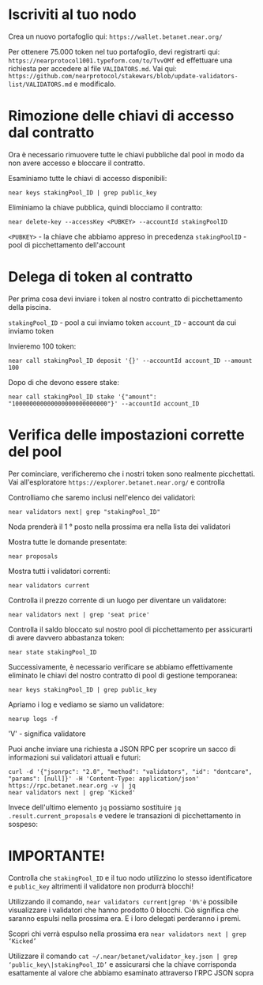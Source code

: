 # Iscriviti al tuo nodo

Crea un nuovo portafoglio qui: `https://wallet.betanet.near.org/`

Per ottenere 75.000 token nel tuo portafoglio, devi registrarti qui: `https://nearprotocol1001.typeform.com/to/TvvOMf` ed effettuare una richiesta per accedere al file `VALIDATORS.md`. Vai qui: `https://github.com/nearprotocol/stakewars/blob/update-validators-list/VALIDATORS.md` e modificalo.

# Rimozione delle chiavi di accesso dal contratto
Ora è necessario rimuovere tutte le chiavi pubbliche dal pool in modo da non avere accesso e bloccare il contratto.

Esaminiamo tutte le chiavi di accesso disponibili:
```
near keys stakingPool_ID | grep public_key
```
Eliminiamo la chiave pubblica, quindi blocciamo il contratto:
```
near delete-key --accessKey <PUBKEY> --accountId stakingPoolID
```
`<PUBKEY>` - la chiave che abbiamo appreso in precedenza
`stakingPoolID` - pool di picchettamento dell'account

# Delega di token al contratto
Per prima cosa devi inviare i token al nostro contratto di picchettamento della piscina.

`stakingPool_ID` - pool a cui inviamo token
`account_ID` - account da cui inviamo token

Invieremo 100 token:
```
near call stakingPool_ID deposit '{}' --accountId account_ID --amount 100
```
Dopo di che devono essere stake:
```
near call stakingPool_ID stake '{"amount": "100000000000000000000000000"}' --accountId account_ID
```
# Verifica delle impostazioni corrette del pool
Per cominciare, verificheremo che i nostri token sono realmente picchettati. Vai all'esploratore `https://explorer.betanet.near.org/` e controlla

Controlliamo che saremo inclusi nell'elenco dei validatori:
```
near validators next| grep "stakingPool_ID"
```
Noda prenderà il 1 ° posto nella prossima era nella lista dei validatori

Mostra tutte le domande presentate:
```
near proposals
```
Mostra tutti i validatori correnti:
```
near validators current
```
Controlla il prezzo corrente di un luogo per diventare un validatore:
```
near validators next | grep 'seat price'
```
Controlla il saldo bloccato sul nostro pool di picchettamento per assicurarti di avere davvero abbastanza token:
```
near state stakingPool_ID
```
Successivamente, è necessario verificare se abbiamo effettivamente eliminato le chiavi del nostro contratto di pool di gestione temporanea:
```
near keys stakingPool_ID | grep public_key
```
Apriamo i log e vediamo se siamo un validatore:
```
nearup logs -f
```
'V' - significa validatore

Puoi anche inviare una richiesta a JSON RPC per scoprire un sacco di informazioni sui validatori attuali e futuri:
```
curl -d '{"jsonrpc": "2.0", "method": "validators", "id": "dontcare", "params": [null]}' -H 'Content-Type: application/json' https://rpc.betanet.near.org -v | jq
near validators next | grep 'Kicked' 
```

Invece dell'ultimo elemento `jq` possiamo sostituire `jq .result.current_proposals` e vedere le transazioni di picchettamento in sospeso:

# IMPORTANTE!
Controlla che `stakingPool_ID` e il tuo nodo utilizzino lo stesso identificatore e `public_key` altrimenti il validatore non produrrà blocchi!

Utilizzando il comando, `near validators current|grep '0%'è` possibile visualizzare i validatori che hanno prodotto 0 blocchi. Ciò significa che saranno espulsi nella prossima era. E i loro delegati perderanno i premi.

Scopri chi verrà espulso nella prossima era `near validators next | grep ‘Kicked’`

Utilizzare il comando `cat ~/.near/betanet/validator_key.json | grep ‘public_key\|stakingPool_ID’` e assicurarsi che la chiave corrisponda esattamente al valore che abbiamo esaminato attraverso l'RPC JSON sopra

